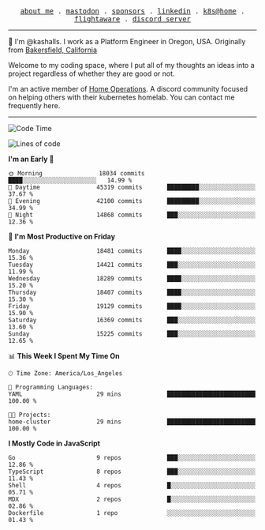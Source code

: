 <p align="center">
  <samp>
    <a href="https://jordanjones.org/">about me</a> .
    <a rel="me" href="https://mastodon.social/@kashall">mastodon</a> .
    <a href="https://github.com/sponsors/kashalls">sponsors</a> .
    <a href="https://linkedin.com/in/jordpjones">linkedin</a> .
    <a href="https://github.com/kashalls/home-cluster">k8s@home</a> .
    <a href="https://flightaware.com/adsb/stats/user/kashalls">flightaware</a> .
    <a href="https://discord.gg/V2WrCfqba9">discord server</a>
  </samp>
</p>

----------------------------------------------------------------

:wave: I'm @kashalls. I work as a Platform Engineer in Oregon, USA. Originally from [Bakersfield, California](https://maps.app.goo.gl/QQMtywTWghpXB6Tu6)

Welcome to my coding space, where I put all of my thoughts an ideas into a project regardless of whether they are good or not.

I'm an active member of [Home Operations](https://discord.gg/home-operations). A discord community focused on helping others with their kubernetes homelab. You can contact me frequently here.

----------------------------------------------------------------
<!--START_SECTION:waka-->
![Code Time](http://img.shields.io/badge/Code%20Time-2%2C363%20hrs%2026%20mins-blue)

![Lines of code](https://img.shields.io/badge/From%20Hello%20World%20I%27ve%20Written-13.9%20million%20lines%20of%20code-blue)

**I'm an Early 🐤** 

```text
🌞 Morning                18034 commits       ████░░░░░░░░░░░░░░░░░░░░░   14.99 % 
🌆 Daytime                45319 commits       █████████░░░░░░░░░░░░░░░░   37.67 % 
🌃 Evening                42100 commits       █████████░░░░░░░░░░░░░░░░   34.99 % 
🌙 Night                  14868 commits       ███░░░░░░░░░░░░░░░░░░░░░░   12.36 % 
```
📅 **I'm Most Productive on Friday** 

```text
Monday                   18481 commits       ████░░░░░░░░░░░░░░░░░░░░░   15.36 % 
Tuesday                  14421 commits       ███░░░░░░░░░░░░░░░░░░░░░░   11.99 % 
Wednesday                18289 commits       ████░░░░░░░░░░░░░░░░░░░░░   15.20 % 
Thursday                 18407 commits       ████░░░░░░░░░░░░░░░░░░░░░   15.30 % 
Friday                   19129 commits       ████░░░░░░░░░░░░░░░░░░░░░   15.90 % 
Saturday                 16369 commits       ███░░░░░░░░░░░░░░░░░░░░░░   13.60 % 
Sunday                   15225 commits       ███░░░░░░░░░░░░░░░░░░░░░░   12.65 % 
```


📊 **This Week I Spent My Time On** 

```text
🕑︎ Time Zone: America/Los_Angeles

💬 Programming Languages: 
YAML                     29 mins             █████████████████████████   100.00 % 

🐱‍💻 Projects: 
home-cluster             29 mins             █████████████████████████   100.00 % 
```

**I Mostly Code in JavaScript** 

```text
Go                       9 repos             ███░░░░░░░░░░░░░░░░░░░░░░   12.86 % 
TypeScript               8 repos             ███░░░░░░░░░░░░░░░░░░░░░░   11.43 % 
Shell                    4 repos             █░░░░░░░░░░░░░░░░░░░░░░░░   05.71 % 
MDX                      2 repos             █░░░░░░░░░░░░░░░░░░░░░░░░   02.86 % 
Dockerfile               1 repo              ░░░░░░░░░░░░░░░░░░░░░░░░░   01.43 % 
```




<!--END_SECTION:waka-->
